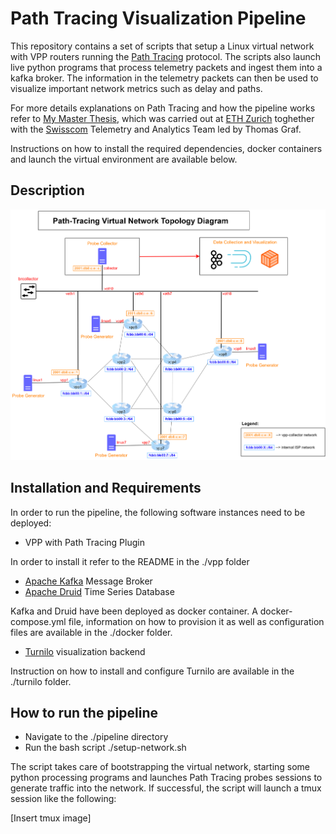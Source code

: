 # Path Tracing Visualization Pipeline

This repository contains a set of scripts that setup a Linux virtual network with VPP routers running the [Path Tracing](https://github.com/path-tracing) protocol. The scripts also launch live python programs that process telemetry packets and ingest them into a kafka broker. The information in the telemetry packets can then be used to visualize important network metrics such as delay and paths.

For more details explanations on Path Tracing and how the pipeline works refer to [My Master Thesis](https://leonardorodoni.ch/thesis.pdf), which was carried out at [ETH Zurich](https://ee.ethz.ch/) toghether with the [Swisscom](https://swisscom.ch) Telemetry and Analytics Team led by Thomas Graf. 

Instructions on how to install the required dependencies, docker containers and launch the virtual environment are available below.

## Description
![Alt text](images/draft_final_pipeline.png?raw=true "Title")

## Installation and Requirements

In order to run the pipeline, the following software instances need to be deployed:

- VPP with Path Tracing Plugin
  
In order to install it refer to the README in the ./vpp folder

- [Apache Kafka](https://kafka.apache.org/) Message Broker
- [Apache Druid](https://druid.apache.org/) Time Series Database
  
Kafka and Druid have been deployed as docker container. A docker-compose.yml file, information on how to provision it as well as configuration files are available in the ./docker folder. 

- [Turnilo](https://github.com/allegro/turnilo) visualization backend
  
Instruction on how to install and configure Turnilo are available in the ./turnilo folder. 

## How to run the pipeline

- Navigate to the ./pipeline directory
- Run the bash script ./setup-network.sh

The script takes care of bootstrapping the virtual network, starting some python processing programs and launches Path Tracing probes sessions to generate traffic into the network. If successful, the script will launch a tmux session like the following:

[Insert tmux image]